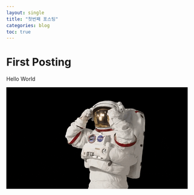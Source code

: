 ```yaml
---
layout: single
title: "첫번째 포스팅"
categories: blog
toc: true
---
```


# First Posting

Hello World



![pic](../../assets/images/2022-02-09-first-posting/astronaut.gif)
